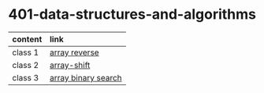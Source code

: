 # 401-data-structures-and-algorithms

| content | link                                                                                              |
| :------ | :------------------------------------------------------------------------------------------------ |
| class 1 | [array reverse](https://rulaalqasem.github.io/401-data-structures-and-algorithms/js/arrayRevers/) |
| class 2 | [array-shift](https://rulaalqasem.github.io/401-data-structures-and-algorithms/js/array-insert-shift/)   |
| class 3 | [array binary search](https://rulaalqasem.github.io/401-data-structures-and-algorithms/js/array-binary-search/)   |

